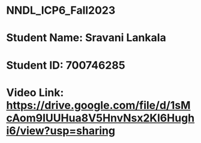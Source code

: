 # NNDL_ICP6_Fall2023
# Student Name: Sravani Lankala
# Student ID: 700746285
# Video Link: https://drive.google.com/file/d/1sMcAom9IUUHua8V5HnvNsx2Kl6Hughi6/view?usp=sharing
